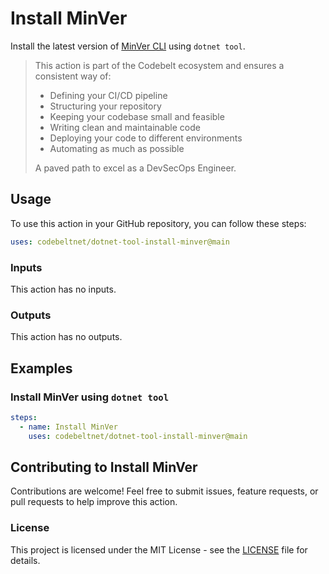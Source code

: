 # Install MinVer

Install the latest version of [MinVer CLI](https://www.nuget.org/packages/minver-cli) using `dotnet tool`.

> This action is part of the Codebelt ecosystem and ensures a consistent way of: 
> 
> - Defining your CI/CD pipeline 
> - Structuring your repository
> - Keeping your codebase small and feasible
> - Writing clean and maintainable code
> - Deploying your code to different environments
> - Automating as much as possible
>
> A paved path to excel as a DevSecOps Engineer.

## Usage

To use this action in your GitHub repository, you can follow these steps:

```yaml
uses: codebeltnet/dotnet-tool-install-minver@main
```

### Inputs

This action has no inputs.

### Outputs

This action has no outputs.

## Examples

### Install MinVer using `dotnet tool`

```yaml
steps:
  - name: Install MinVer
    uses: codebeltnet/dotnet-tool-install-minver@main
```

## Contributing to Install MinVer

Contributions are welcome! 
Feel free to submit issues, feature requests, or pull requests to help improve this action.

### License

This project is licensed under the MIT License - see the [LICENSE](LICENSE) file for details.
